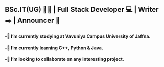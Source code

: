 ## BSc.IT(UG) 🧑‍🎓 | Full Stack Developer 💻 | Writer ✒️ | Announcer 🎤

####  -🔭 I’m currently studying at Vavuniya Campus University of Jaffna.
####  -🌱 I’m currently learning C++, Python & Java.
####  -👯 I’m looking to collaborate on any interesting project.
